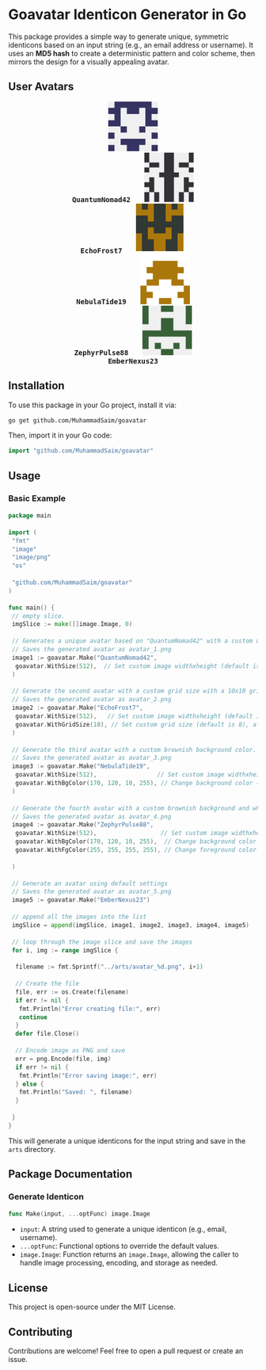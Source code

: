 # Goavatar Identicon Generator in Go

This package provides a simple way to generate unique, symmetric identicons based on an input string (e.g., an email address or username). It uses an **MD5 hash** to create a deterministic pattern and color scheme, then mirrors the design for a visually appealing avatar.

## User Avatars

<p align="center">
  <kbd>
    <img src="./arts/avatar_1.png" width="100" alt="Avatar 1"/><br/>
    <strong>QuantumNomad42</strong>
  </kbd>
  &nbsp;&nbsp;&nbsp;&nbsp;
  <kbd>
    <img src="./arts/avatar_2.png" width="100" alt="Avatar 2"/><br/>
    <strong>EchoFrost7</strong>
  </kbd>
  &nbsp;&nbsp;&nbsp;&nbsp;
  <kbd>
    <img src="./arts/avatar_3.png" width="100" alt="Avatar 3"/><br/>
    <strong>NebulaTide19</strong>
  </kbd>
  &nbsp;&nbsp;&nbsp;&nbsp;
  <kbd>
    <img src="./arts/avatar_4.png" width="100" alt="Avatar 4"/><br/>
    <strong>ZephyrPulse88</strong>
  </kbd>
  &nbsp;&nbsp;&nbsp;&nbsp;
  <kbd>
    <img src="./arts/avatar_5.png" width="100" alt="Avatar 5"/><br/>
    <strong>EmberNexus23</strong>
  </kbd>
</p>

## Installation

To use this package in your Go project, install it via:

```sh
go get github.com/MuhammadSaim/goavatar
```

Then, import it in your Go code:

```go
import "github.com/MuhammadSaim/goavatar"
```

## Usage

### **Basic Example**

```go
package main

import (
 "fmt"
 "image"
 "image/png"
 "os"

 "github.com/MuhammadSaim/goavatar"
)

func main() {
 // empty slice.
 imgSlice := make([]image.Image, 0)

 // Generates a unique avatar based on "QuantumNomad42" with a custom width and height.
 // Saves the generated avatar as avatar_1.png
 image1 := goavatar.Make("QuantumNomad42",
  goavatar.WithSize(512),  // Set custom image widthxheight (default is 64)
 )

 // Generate the second avatar with a custom grid size with a 10x10 grid for more detail.
 // Saves the generated avatar as avatar_2.png
 image2 := goavatar.Make("EchoFrost7",
  goavatar.WithSize(512),   // Set custom image widthxheight (default is 64)
  goavatar.WithGridSize(10), // Set custom grid size (default is 8), affects pattern complexity
 )

 // Generate the third avatar with a custom brownish background color.
 // Saves the generated avatar as avatar_3.png
 image3 := goavatar.Make("NebulaTide19",
  goavatar.WithSize(512),                 // Set custom image widthxheight (default is 256)
  goavatar.WithBgColor(170, 120, 10, 255), // Change background color (default is light gray)
 )

 // Generate the fourth avatar with a custom brownish background and white foreground.
 // Saves the generated avatar as avatar_4.png
 image4 := goavatar.Make("ZephyrPulse88",
  goavatar.WithSize(512),                  // Set custom image widthxheight (default is 64)
  goavatar.WithBgColor(170, 120, 10, 255),  // Change background color (default is light gray)
  goavatar.WithFgColor(255, 255, 255, 255), // Change foreground color (default is extracted from hash)

 )

 // Generate an avatar using default settings
 // Saves the generated avatar as avatar_5.png
 image5 := goavatar.Make("EmberNexus23")

 // append all the images into the list
 imgSlice = append(imgSlice, image1, image2, image3, image4, image5)

 // loop through the image slice and save the images
 for i, img := range imgSlice {

  filename := fmt.Sprintf("../arts/avatar_%d.png", i+1)

  // Create the file
  file, err := os.Create(filename)
  if err != nil {
   fmt.Println("Error creating file:", err)
   continue
  }
  defer file.Close()

  // Encode image as PNG and save
  err = png.Encode(file, img)
  if err != nil {
   fmt.Println("Error saving image:", err)
  } else {
   fmt.Println("Saved: ", filename)
  }

 }
}
```

This will generate a unique identicons for the input string and save in the `arts` directory.

## Package Documentation

### **Generate Identicon**

```go
func Make(input, ...optFunc) image.Image
```

-   `input`: A string used to generate a unique identicon (e.g., email, username).
-   `...optFunc`: Functional options to override the default values.
-   `image.Image`: Function returns an `image.Image`, allowing the caller to handle image processing, encoding, and storage as needed.

## License

This project is open-source under the MIT License.

## Contributing

Contributions are welcome! Feel free to open a pull request or create an issue.
